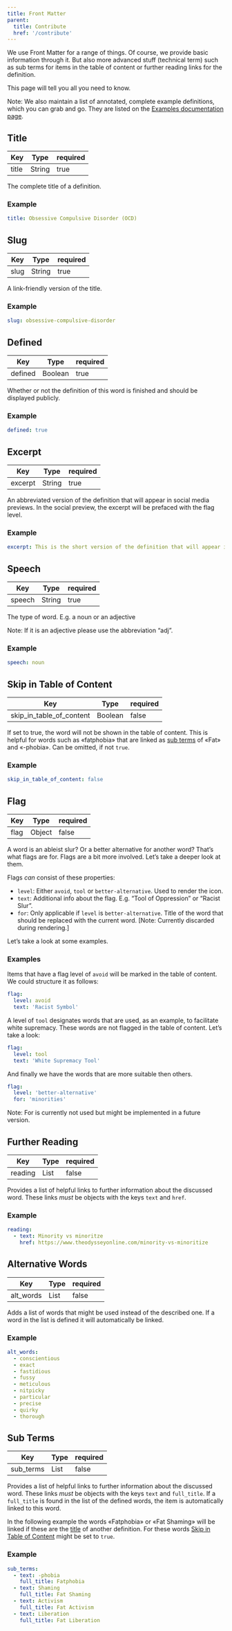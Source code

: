 ```yaml
---
title: Front Matter
parent:
  title: Contribute
  href: '/contribute'
---
```


We use Front Matter for a range of things. Of course, we provide basic information through it. But also more advanced stuff (technical term) such as sub terms for items in the table of content or further reading links for the definition.

This page will tell you all you need to know.

Note: We also maintain a list of annotated, complete example definitions, which you can grab and go. They are listed on the [Examples documentation page](/contribute/examples).

## Title

| Key   | Type   | required |
| ----- | ------ | -------- |
| title | String | true     |

The complete title of a definition.

### Example

```yaml
title: Obsessive Compulsive Disorder (OCD)
```

## Slug

| Key  | Type   | required |
| ---- | ------ | -------- |
| slug | String | true     |

A link-friendly version of the title.

### Example

```yaml
slug: obsessive-compulsive-disorder
```

## Defined

| Key     | Type    | required |
| ------- | ------- | -------- |
| defined | Boolean | true     |

Whether or not the definition of this word is finished and should be displayed publicly.

### Example

```yaml
defined: true
```

## Excerpt

| Key     | Type   | required |
| ------- | ------ | -------- |
| excerpt | String | true     |

An abbreviated version of the definition that will appear in social media previews. In the social preview, the excerpt will be prefaced with the flag level.

### Example

```yaml
excerpt: This is the short version of the definition that will appear in social previews.
```

## Speech

| Key    | Type   | required |
| ------ | ------ | -------- |
| speech | String | true     |

The type of word. E.g. a noun or an adjective

Note: If it is an adjective please use the abbreviation “adj”.

### Example

```yaml
speech: noun
```

## Skip in Table of Content

| Key                      | Type    | required |
| ------------------------ | ------- | -------- |
| skip_in_table_of_content | Boolean | false    |

If set to true, the word will not be shown in the table of content. This is helpful for words such as «fatphobia» that are linked as [sub terms](#sub-terms) of «Fat» and «-phobia». Can be omitted, if not `true`.

### Example

```yaml
skip_in_table_of_content: false
```

## Flag

| Key  | Type   | required |
| ---- | ------ | -------- |
| flag | Object | false    |

A word is an ableist slur? Or a better alternative for another word? That’s what flags are for. Flags are a bit more involved. Let’s take a deeper look at them.

Flags _can_ consist of these properties:

- `level`: Either `avoid`, `tool` or `better-alternative`. Used to render the icon.
- `text`: Additional info about the flag. E.g. “Tool of Oppression” or “Racist Slur”.
- `for`: Only applicable if `level` is `better-alternative`. Title of the word that should be replaced with the current word. [Note: Currently discarded during rendering.]

Let’s take a look at some examples.

### Examples

Items that have a flag level of `avoid` will be marked in the table of content. We could structure it as follows:

```yaml
flag:
  level: avoid
  text: 'Racist Symbol'
```

A level of `tool` designates words that are used, as an example, to facilitate white supremacy. These words are not flagged in the table of content. Let’s take a look:

```yaml
flag:
  level: tool
  text: 'White Supremacy Tool'
```

And finally we have the words that are more suitable then others.

```yaml
flag:
  level: 'better-alternative'
  for: 'minorities'
```

Note: For is currently not used but might be implemented in a future version.

## Further Reading

| Key     | Type | required |
| ------- | ---- | -------- |
| reading | List | false    |

Provides a list of helpful links to further information about the discussed word. These links _must_ be objects with the keys `text` and `href`.

### Example

```yaml
reading:
  - text: Minority vs minoritze
    href: https://www.theodysseyonline.com/minority-vs-minoritize
```

## Alternative Words

| Key       | Type | required |
| --------- | ---- | -------- |
| alt_words | List | false    |

Adds a list of words that might be used instead of the described one. If a word in the list is defined it will automatically be linked.

### Example

```yaml
alt_words:
  - conscientious
  - exact
  - fastidious
  - fussy
  - meticulous
  - nitpicky
  - particular
  - precise
  - quirky
  - thorough
```

## Sub Terms

| Key       | Type | required |
| --------- | ---- | -------- |
| sub_terms | List | false    |

Provides a list of helpful links to further information about the discussed word. These links _must_ be objects with the keys `text` and `full_title`. If a `full_title` is found in the list of the defined words, the item is automatically linked to this word.

In the following example the words «Fatphobia» or «Fat Shaming» will be linked if these are the [title](#title) of another definition. For these words [Skip in Table of Content](#skip-in-table-of-content) might be set to `true`.

### Example

```yaml
sub_terms:
  - text: -phobia
    full_title: Fatphobia
  - text: Shaming
    full_title: Fat Shaming
  - text: Activism
    full_title: Fat Activism
  - text: Liberation
    full_title: Fat Liberation
```
